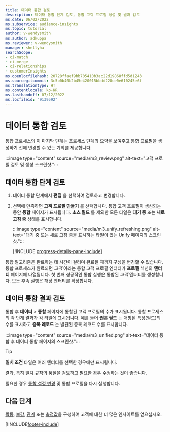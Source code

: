```yaml
---
title: 데이터 통합 검토
description: 데이터 통합 단계 검토, 통합 고객 프로필 생성 및 결과 검토
ms.date: 06/02/2022
ms.subservice: audience-insights
ms.topic: tutorial
author: v-wendysmith
ms.author: adkuppa
ms.reviewer: v-wendysmith
manager: shellyha
searchScope:
- ci-match
- ci-merge
- ci-relationships
- customerInsights
ms.openlocfilehash: 20728ffaef9bb705410b3ac22d19868ffd5d1243
ms.sourcegitcommit: 3c5b0b40b2b45e420015bbdd228ce0e610245e6f
ms.translationtype: HT
ms.contentlocale: ko-KR
ms.lasthandoff: 07/12/2022
ms.locfileid: "9139592"
---
```

# <a name="review-data-unification"></a>데이터 통합 검토

통합 프로세스의 이 마지막 단계는 프로세스 단계의 요약을 보여주고 통합 프로필을 생성하기 전에 변경할 수 있는 기회를 제공합니다.

:::image type="content" source="media/m3_review.png" alt-text="고객 프로필 검토 및 생성 스크린샷.":::

## <a name="review-the-data-unification-steps"></a>데이터 통합 단계 검토

1. 데이터 통합 단계에서 **편집** 을 선택하여 검토하고 변경합니다.

1. 선택에 만족하면 **고객 프로필 만들기** 를 선택합니다. 통합 고객 프로필이 생성되는 동안 **통합** 페이지가 표시됩니다. **소스 필드** 를 제외한 모든 타일은 **대기 중** 또는 **새로 고침 중** 상태를 표시합니다.

   :::image type="content" source="media/m3_unify_refreshing.png" alt-text="대기 중 또는 새로 고침 중을 표시하는 타일이 있는 Unify 페이지의 스크린샷.":::

   [!INCLUDE [progress-details-pane-include](includes/progress-details-pane.md)]

통합 알고리즘은 완료하는 데 시간이 걸리며 완료될 때까지 구성을 변경할 수 없습니다. 통합 프로세스가 완료되면 *고객* 이라는 통합 고객 프로필 엔터티가 **프로필** 섹션의 **엔터티** 페이지에 나열됩니다. 첫 번째 성공적인 통합 실행은 통합된 *고객* 엔터티를 생성합니다. 모든 후속 실행은 해당 엔터티를 확장합니다.

## <a name="review-the-results-of-data-unification"></a>데이터 통합 ​​결과 검토

통합 후 **데이터** > **통합** 페이지에 통합된 고객 프로필의 수가 표시됩니다. 통합 프로세스의 각 단계 결과가 각 타일에 표시됩니다. 예를 들어 **원본 필드** 는 매핑된 특성(필드)의 수를 표시하고 **중복 레코드** 는 발견된 중복 레코드 수를 표시합니다.

:::image type="content" source="media/m3_unified.png" alt-text="데이터 통합 후 데이터 통합 페이지의 스크린샷.":::

> [!TIP]
> **일치 조건** 타일은 여러 엔터티를 선택한 경우에만 표시됩니다.

결과, 특히 [일치 규칙](data-unification-update.md#manage-match-rules)의 품질을 검토하고 필요한 경우 수정하는 것이 좋습니다.

필요한 경우 [통합 설정 변경](data-unification-update.md) 및 통합 프로필을 다시 실행합니다.

## <a name="next-step"></a>다음 단계

[활동](activities.md), [보강](enrichment-hub.md), [관계](relationships.md) 또는 [측정값](measures.md)을 구성하여 고객에 대한 더 많은 인사이트를 얻으십시오.

[!INCLUDE[footer-include](includes/footer-banner.md)]
